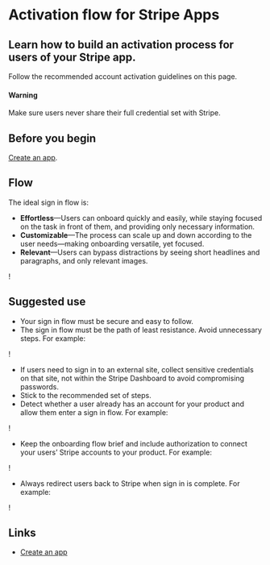 # Activation flow for Stripe Apps

## Learn how to build an activation process for users of your Stripe app.

Follow the recommended account activation guidelines on this page.

#### Warning

Make sure users never share their full credential set with Stripe.

## Before you begin

[Create an app](https://docs.stripe.com/stripe-apps/create-app).

## Flow

The ideal sign in flow is:

- **Effortless**—Users can onboard quickly and easily, while staying focused on
the task in front of them, and providing only necessary information.
- **Customizable**—The process can scale up and down according to the user
needs—making onboarding versatile, yet focused.
- **Relevant**—Users can bypass distractions by seeing short headlines and
paragraphs, and only relevant images.

!

## Suggested use

- Your sign in flow must be secure and easy to follow.
- The sign in flow must be the path of least resistance. Avoid unnecessary
steps. For example:

!

- If users need to sign in to an external site, collect sensitive credentials on
that site, not within the Stripe Dashboard to avoid compromising passwords.
- Stick to the recommended set of steps.
- Detect whether a user already has an account for your product and allow them
enter a sign in flow. For example:

!

- Keep the onboarding flow brief and include authorization to connect your
users’ Stripe accounts to your product. For example:

!

- Always redirect users back to Stripe when sign in is complete. For example:

!

## Links

- [Create an app](https://docs.stripe.com/stripe-apps/create-app)